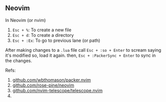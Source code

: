 ## Neovim 

In Neovim (or nvim)

1. `Esc + %`: To create a new file
2. `Esc + d`: To create a directory
3. `Esc + :Ex`: To go to previous lane (or path)

After making changes to a `.lua` file call `Esc + :so + Enter` to scream saying it's modified so, load it again. then, `Esc + :PackerSync + Enter` to sync in the changes.

Refs:
1. [github.com/wbthomason/packer.nvim](https://github.com/wbthomason/packer.nvim)
2. [github.com/rose-pine/neovim](https://github.com/rose-pine/neovim)
3. [github.com/nvim-telescope/telescope.nvim](https://github.com/nvim-telescope/telescope.nvim)
4. 
